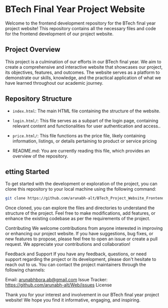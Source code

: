 # BTech Final Year Project Website
Welcome to the frontend development repository for the BTech final year project website! This repository contains all the necessary files and code for the frontend development of our project website.

## Project Overview
This project is a culmination of our efforts in our BTech final year. We aim to create a comprehensive and interactive website that showcases our project, its objectives, features, and outcomes. The website serves as a platform to demonstrate our skills, knowledge, and the practical application of what we have learned throughout our academic journey.

## Repository Structure
- `index.html`: The main HTML file containing the structure of the website.
- `login.html/`: This file serves as a subpart of the login page, containing relevant content and functionalities for user authentication and access..
- `price.html/`: This file functions as the price file, likely containing information, listings, or details pertaining to product or service pricing

- README.md: You are currently reading this file, which provides an overview of the repository.

## etting Started
To get started with the development or exploration of the project, you can clone this repository to your local machine using the following command:

```bash
git clone https://github.com/arunabh-alt/BTech_Project_Website_Frontend.git
```

Once cloned, you can explore the files and directories to understand the structure of the project. Feel free to make modifications, add features, or enhance the existing codebase as per the requirements of the project.

Contributing
We welcome contributions from anyone interested in improving or enhancing our project website. If you have suggestions, bug fixes, or new features to propose, please feel free to open an issue or create a pull request. We appreciate your contributions and collaboration!

Feedback and Support
If you have any feedback, questions, or need support regarding the project or its development, please don't hesitate to reach out to us. You can contact the project maintainers through the following channels:

Email: arunabhbora.ab@gmail.com
Issue Tracker: https://github.com/arunabh-alt/Web/issues
License


Thank you for your interest and involvement in our BTech final year project website! We hope you find it informative, engaging, and inspiring.





